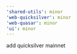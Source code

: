 ```yaml
---
'shared-utils': minor
'web-quicksilver': minor
'web-quasar': minor
'ui': minor
---
```


add quicksilver mainnet
